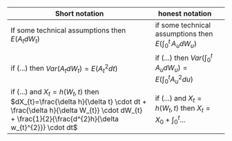 | Short notation                                      | honest notation                                                                                            |     |
| --------------------------------------------------- | ---------------------------------------------------------------------------------------------------------- | --- |
| If some technical assumptions then $E(A_{t}dW_{t})$ | if some technical assumptions then $E\left( \int _{0}^{t} \, A_{u}dW_{u} \right)$                          |     |
| if (...) then $Var(A_{t}dW_{t})= E(A_{t}^{2}dt)$    | if (...) then $Var\left( \int _{0}^{t} \, A_{u}dW_{u} \right) = E\left( \int _{0}^{t} A_{u}^{2}du \right)$ |     |
| if (...) and $X_{t}= h(W_{t}, t)$ then $dX_{t}=\frac{\delta h}{\delta t} \cdot dt + \frac{\delta h}{\delta W_{t}} \cdot dW_{t} + \frac{1}{2}{\frac{d^{2}h}{\delta w_{t}^{2}}} \cdot dt$|if (...) and $X_{t}= h(W_{t}, t)$ then $X_{t}=X_{0} + \int _{0}^{t} \dots$|                                                                                                              |     |